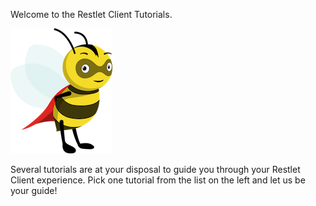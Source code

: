 
Welcome to the Restlet Client Tutorials.

![Sparky](images/sparky_standing.png "Sparky")

Several tutorials are at your disposal to guide you through your Restlet Client experience.
Pick one tutorial from the list on the left and let us be your guide!
